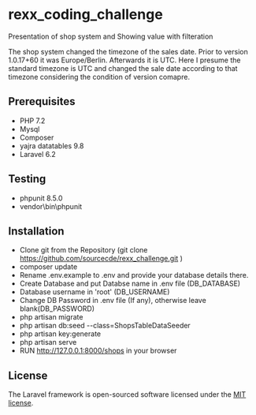 # rexx_coding_challenge
Presentation of shop system and Showing value with filteration

The shop system changed the timezone of the sales date.
Prior to version 1.0.17+60 it was Europe/Berlin.
Afterwards it is UTC. Here I presume the standard timezone is UTC and changed the sale date according to that timezone considering the condition of version comapre.

## Prerequisites

- PHP 7.2
- Mysql
- Composer
- yajra datatables 9.8
- Laravel 6.2

## Testing

- phpunit 8.5.0
- vendor\bin\phpunit

## Installation

- Clone git from the Repository (git clone https://github.com/sourcecde/rexx_challenge.git
)
- composer update
- Rename .env.example to .env and provide your database details there.
- Create Database and put Databse name in .env file (DB_DATABASE)
- Database username in 'root' (DB_USERNAME)
- Change DB Password in .env file (If any), otherwise leave blank(DB_PASSWORD)
- php artisan migrate
- php artisan db:seed --class=ShopsTableDataSeeder
- php artisan key:generate
- php artisan serve
- RUN http://127.0.0.1:8000/shops in your browser

## License

The Laravel framework is open-sourced software licensed under the [MIT license](https://opensource.org/licenses/MIT).